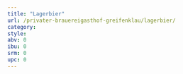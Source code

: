 ```yaml
---
title: "Lagerbier"
url: /privater-brauereigasthof-greifenklau/lagerbier/
category: 
style: 
abv: 0
ibu: 0
srm: 0
upc: 0
---
```


